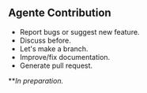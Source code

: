 ## Agente Contribution

 - Report bugs or suggest new feature.
 - Discuss before.
 - Let's make a branch.
 - Improve/fix documentation.
 - Generate pull request.

***In preparation.*
